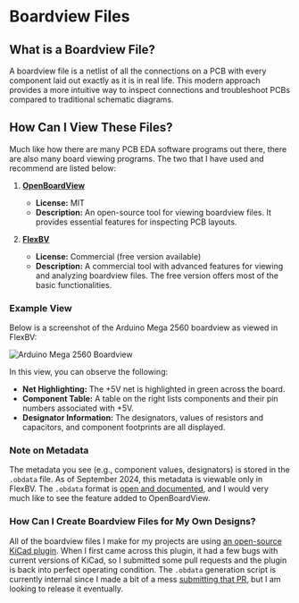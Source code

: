 # Boardview Files

## What is a Boardview File?

A boardview file is a netlist of all the connections on a PCB with every component laid out exactly as it is in real life. This modern approach provides a more intuitive way to inspect connections and troubleshoot PCBs compared to traditional schematic diagrams.

## How Can I View These Files?

Much like how there are many PCB EDA software programs out there, there are also many board viewing programs. The two that I have used and recommend are listed below:

1. **[OpenBoardView](https://github.com/OpenBoardView/OpenBoardView)**  
   - **License:** MIT  
   - **Description:** An open-source tool for viewing boardview files. It provides essential features for inspecting PCB layouts.

2. **[FlexBV](https://pldaniels.com/flexbv/)**  
   - **License:** Commercial (free version available)  
   - **Description:** A commercial tool with advanced features for viewing and analyzing boardview files. The free version offers most of the basic functionalities.

### Example View

Below is a screenshot of the Arduino Mega 2560 boardview as viewed in FlexBV:

![Arduino Mega 2560 Boardview](https://github.com/user-attachments/assets/0103a3fa-7df0-45d3-b0a7-91230e5b8674)

In this view, you can observe the following:
- **Net Highlighting:** The +5V net is highlighted in green across the board.
- **Component Table:** A table on the right lists components and their pin numbers associated with +5V.
- **Designator Information:** The designators, values of resistors and capacitors, and component footprints are all displayed.

### Note on Metadata

The metadata you see (e.g., component values, designators) is stored in the `.obdata` file. As of September 2024, this metadata is viewable only in FlexBV. The `.obdata` format is [open and documented](https://openboarddata.org/), and I would very much like to see the feature added to OpenBoardView.

### How Can I Create Boardview Files for My Own Designs?

All of the boardview files I make for my projects are using [an open-source KiCad plugin](https://github.com/whitequark/kicad-boardview). When I first came across this plugin, it had a few bugs with current versions of KiCad, so I submitted some pull requests and the plugin is back into perfect operating condition. The `.obdata` generation script is currently internal since I made a bit of a mess [submitting that PR](https://github.com/whitequark/kicad-boardview/pull/16), but I am looking to release it eventually.